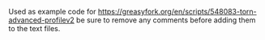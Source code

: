 Used as example code for 
https://greasyfork.org/en/scripts/548083-torn-advanced-profilev2
be sure to remove any comments before adding them to the text files.
